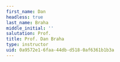 ```yaml
---
first_name: Dan
headless: true
last_name: Braha
middle_initial: ''
salutation: Prof.
title: Prof. Dan Braha
type: instructor
uid: 0a9572e1-6faa-44db-d518-0af6361b1b3a
---
```

